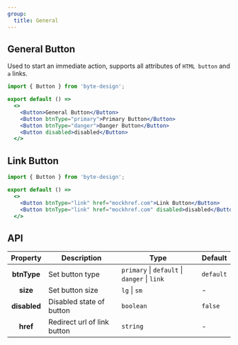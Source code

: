 ```yaml
---
group:
  title: General
---
```


## General Button

Used to start an immediate action, supports all attributes of `HTML button` and `a` links.

```jsx
import { Button } from 'byte-design';

export default () => 
  <>
    <Button>General Button</Button>
    <Button btnType="primary">Primary Button</Button>  
    <Button btnType="danger">Danger Button</Button>
    <Button disabled>disabled</Button>
  </>
```
## Link Button
```jsx
import { Button } from 'byte-design';

export default () => 
  <>
    <Button btnType="link" href="mockhref.com">Link Button</Button> 
    <Button btnType="link" href="mockhref.com" disabled>disabled</Button>  
  </>
```
## API
|   Property   | Description         | Type                               | Default    |
| :----------: | ------------------ | ----------------------------------- | --------- |
| **btnType**  | Set button type      | `primary` \| `default` \| `danger` \| `link` | `default` |
|   **size**   | Set button size       | `lg` \| `sm`                           | -         |
| **disabled** | Disabled state of button | `boolean`                           | `false`    |
|   **href**   | Redirect url of link button | `string`                         | -         |



